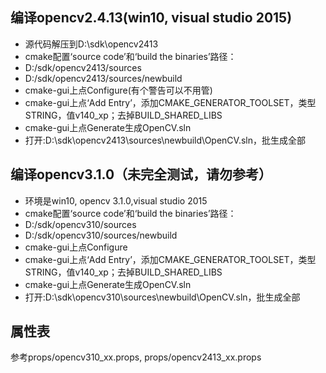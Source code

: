 

编译opencv2.4.13(win10, visual studio 2015)
---
- 源代码解压到D:\sdk\opencv2413
- cmake配置‘source code’和‘build the binaries’路径：
- D:/sdk/opencv2413/sources
- D:/sdk/opencv2413/sources/newbuild
- cmake-gui上点Configure(有个警告可以不用管)
- cmake-gui上点‘Add Entry’，添加CMAKE_GENERATOR_TOOLSET，类型STRING，值v140_xp；去掉BUILD_SHARED_LIBS
- cmake-gui上点Generate生成OpenCV.sln
- 打开:D:\sdk\opencv2413\sources\newbuild\OpenCV.sln，批生成全部


编译opencv3.1.0（未完全测试，请勿参考）
---
- 环境是win10, opencv 3.1.0,visual studio 2015
- cmake配置‘source code’和‘build the binaries’路径：
- D:/sdk/opencv310/sources
- D:/sdk/opencv310/sources/newbuild
- cmake-gui上点Configure
- cmake-gui上点‘Add Entry’，添加CMAKE_GENERATOR_TOOLSET，类型STRING，值v140_xp；去掉BUILD_SHARED_LIBS
- cmake-gui上点Generate生成OpenCV.sln
- 打开:D:\sdk\opencv310\sources\newbuild\OpenCV.sln，批生成全部


属性表
---
参考props/opencv310_xx.props, props/opencv2413_xx.props

